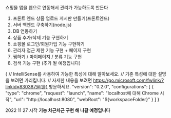 쇼핑몰 앱을 웹으로 연동해서 관리가 가능하도록 만든다

1. 프론트 엔드 상품 업로드 게시판 만들기(프론트엔드)
2. 서버 백엔드 구축하기(node.js)
3. DB 연동하기
4. 상품 추가/삭제 기능 구현하기
5. 쇼핑몰 로그인/회원가입 기능 구현하기
6. 관리자 접근 제한 기능 구현 + 페이지 구현
7. 찜하기 / 마이페이지 / 분류 기능 구현
8. 검색 기능 구현
(추가 될 예정입니다)


{
    // IntelliSense를 사용하여 가능한 특성에 대해 알아보세요.
    // 기존 특성에 대한 설명을 보려면 가리킵니다.
    // 자세한 내용을 보려면 https://go.microsoft.com/fwlink/?linkid=830387을(를) 방문하세요.
    "version": "0.2.0",
    "configurations": [
        {
            "type": "chrome",
            "request": "launch",
            "name": "localhost에 대해 Chrome 시작",
            "url": "http://localhost:8080",
            "webRoot": "${workspaceFolder}"
        }
    ]
}

2022 11 27 시작
**기능 차근차근 구현 해 나갈 예정입니다**
